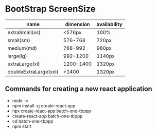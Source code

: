 # BootStrap ScreenSize

| name                  | dimension | availability |
| --------------------- | --------- | ------------ |
| extraSmall(xs)        | <576px    | 100%         |
| small(sm)             | 576-768   | 720px        |
| medium(md)            | 768-992   | 960px        |
| large(lg)             | 992-1200  | 1140px       |
| extraLarge(xl)        | 1200-1400 | 1320px       |
| doubleExtraLarge(xxl) | >1400     | 1320px       |

## Commands for creating a new react application

- node -v
- npm install -g create-react-app
- npx create-react-app batch-one-tbppp
- create-react-app batch-one-tbppp
- cd batch-one-tbppp
- npm start

